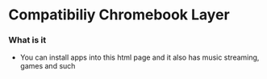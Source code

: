 # Compatibiliy Chromebook Layer
### What is it
+ You can install apps into this html page and it also has music streaming, games and such
